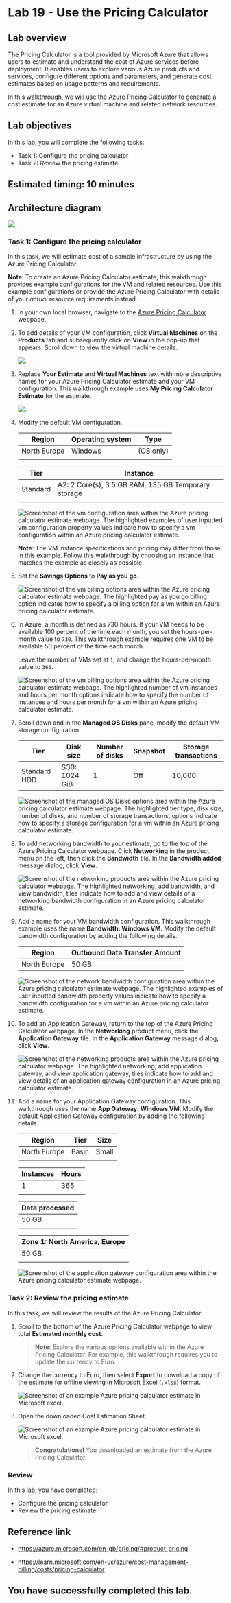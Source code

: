 # Lab 19 - Use the Pricing Calculator

## Lab overview

The Pricing Calculator is a tool provided by Microsoft Azure that allows users to estimate and understand the cost of Azure services before deployment. It enables users to explore various Azure products and services, configure different options and parameters, and generate cost estimates based on usage patterns and requirements.

In this walkthrough, we will use the Azure Pricing Calculator to generate a cost estimate for an Azure virtual machine and related network resources.

## Lab objectives

In this lab, you will complete the following tasks:

+ Task 1: Configure the pricing calculator
+ Task 2: Review the pricing estimate

## Estimated timing: 10 minutes

## Architecture diagram

![](../images/az900lab19.png)

### Task 1: Configure the pricing calculator

In this task, we will estimate cost of a sample infrastructure by using the Azure Pricing Calculator. 

**Note**: To create an Azure Pricing Calculator estimate, this walkthrough provides example configurations for the VM and related resources. Use this example configurations or provide the Azure Pricing Calculator with details of your *actual* resource requirements instead.

1. In your own local browser, navigate to the [Azure Pricing Calculator](https://azure.microsoft.com/en-us/pricing/calculator/) webpage.

1. To add details of your VM configuration, click **Virtual Machines** on the **Products** tab and subsequently click on **View** in the pop-up that appears. Scroll down to view the virtual machine details. 

   ![.](../images/l19a.png)

1. Replace **Your Estimate** and **Virtual Machines** text with more descriptive names for your Azure Pricing Calculator estimate and your VM configuration. This walkthrough example uses **My Pricing Calculator Estimate** for the estimate.

   ![.](../images/AZ-900-vm.png)

1. Modify the default VM configuration.

    | Region | Operating system | Type |
    |------|----------------|----|
    | North Europe | Windows | (OS only) |
    | | |

    | Tier | Instance |
    |----|--------|
    | Standard | A2: 2 Core(s), 3.5 GB RAM, 135 GB Temporary storage |
    | | |

   ![Screenshot of the vm configuration area within the Azure pricing calculator estimate webpage. The highlighted examples of user inputted vm configuration property values indicate how to specify a vm configuration within an Azure pricing calculator estimate.](../images/l19b.png)

    **Note**: The VM instance specifications and pricing may differ from those in this example. Follow this walkthrough by choosing an instance that matches the example as closely as possible. 

1. Set the **Savings Options** to **Pay as you go**.

   ![Screenshot of the vm billing options area within the Azure pricing calculator estimate webpage. The highlighted pay as you go billing option indicates how to specify a billing option for a vm within an Azure pricing calculator estimate.](../images/l19c.png)

1. In Azure, a month is defined as 730 hours. If your VM needs to be available 100 percent of the time each month, you set the hours-per-month value to `730`. This walkthrough example requires one VM to be available 50 percent of the time each month.

    Leave the number of VMs set at `1`, and change the hours-per-month value to `365`.

   ![Screenshot of the vm billing options area within the Azure pricing calculator estimate webpage. The highlighted number of vm instances and hours per month options indicate how to specify the number of instances and hours per month for a vm within an Azure pricing calculator estimate.](../images/l19gh.png)

1. Scroll down and in the **Managed OS Disks** pane, modify the default VM storage configuration.

    | Tier | Disk size | Number of disks | Snapshot | Storage transactions |
    | ---- | --------- | --------------- | -------- | -------------------- |
    | Standard HDD | S30: 1024 GiB | 1 | Off | 10,000 |

   ![Screenshot of the managed OS Disks options area within the Azure pricing calculator estimate webpage. The highlighted tier type, disk size, number of disks, and number of storage transactions, options indicate how to specify a storage configuration for a vm within an Azure pricing calculator estimate.](../images/l19st.png)

1. To add networking bandwidth to your estimate, go to the top of the Azure Pricing Calculator webpage. Click **Networking** in the product menu on the left, then click the **Bandwidth** tile. In the **Bandwidth added** message dialog, click **View**.

   ![Screenshot of the networking products area within the Azure pricing calculator webpage. The highlighted networking, add bandwidth, and view bandwidth, tiles indicate how to add and view details of a networking bandwidth configuration in an Azure pricing calculator estimate.](../images/l19op.png)

1. Add a name for your VM bandwidth configuration. This walkthrough example uses the name **Bandwidth: Windows VM**. Modify the default bandwidth configuration by adding the following details.

    | Region | Outbound Data Transfer Amount |
    | ------ | -------------------------------------- |
    | North Europe | 50 GB |

   ![Screenshot of the network bandwidth configuration area within the Azure pricing calculator estimate webpage. The highlighted examples of user inputted bandwidth property values indicate how to specify a bandwidth configuration for a vm within an Azure pricing calculator estimate.](../images/l19ut.png)

1. To add an Application Gateway, return to the top of the Azure Pricing Calculator webpage. In the **Networking** product menu, click the **Application Gateway** tile. In the **Application Gateway** message dialog, click **View**.

    ![Screenshot of the networking products area within the Azure pricing calculator webpage. The highlighted networking, add application gateway, and view application gateway, tiles indicate how to add and view details of an application gateway configuration in an Azure pricing calculator estimate.](../images/l19red.png)

1. Add a name for your Application Gateway configuration. This walkthrough uses the name **App Gateway: Windows VM**. Modify the default Application Gateway configuration by adding the following details.

    | Region | Tier | Size | 
    | ------ | ---- | ---- |
    | North Europe | Basic | Small |
    | | |

    | Instances | Hours |
    | ------- | ------- |
    | 1 | 365 |
    | | |

    | Data processed |
    | -------------- |
    | 50 GB |
    | | |

    | Zone 1: North America, Europe |
    | ----------------------------- |
    | 50 GB |
    | | |

   ![Screenshot of the application gateway configuration area within the Azure pricing calculator estimate webpage.](../images/l19tr.png)


### Task 2: Review the pricing estimate

In this task, we will review the results of the Azure Pricing Calculator. 

1. Scroll to the bottom of the Azure Pricing Calculator webpage to view total **Estimated monthly cost**.

   >**Note**: Explore the various options available within the Azure Pricing Calculator. For example, this walkthrough requires you to update the currency to Euro.

1. Change the currency to Euro, then select **Export** to download a copy of the estimate for offline viewing in Microsoft Excel (`.xlsx`) format.

    ![Screenshot of an example Azure pricing calculator estimate in Microsoft excel.](../images/l19ex1.png)
   
1. Open the downloaded Cost Estimation Sheet.

   ![Screenshot of an example Azure pricing calculator estimate in Microsoft excel.](../images/l19po.png)
   
    >**Congratulations!** You downloaded an estimate from the Azure Pricing Calculator.

### Review
In this lab, you have completed:
- Configure the pricing calculator
- Review the pricing estimate

## Reference link

- https://azure.microsoft.com/en-gb/pricing/#product-pricing

- https://learn.microsoft.com/en-us/azure/cost-management-billing/costs/pricing-calculator
  
## You have successfully completed this lab.
